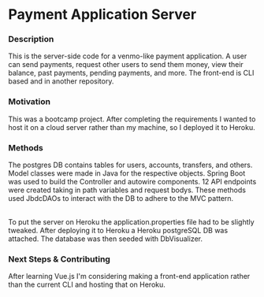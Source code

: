 # Payment Application Server


### Description
This is the server-side code for a venmo-like payment application. A user can send payments, request other users to send them money, view their balance, past payments, pending payments, and more. The front-end is CLI based and in another repository.

### Motivation
This was a bootcamp project. After completing the requirements I wanted to host it on a cloud server rather than my machine, so I deployed it to Heroku.

### Methods
The postgres DB contains tables for users, accounts, transfers, and others. Model classes were made in Java for the respective objects. Spring Boot was used to build the Controller and autowire components. 12 API endpoints were created taking in path variables and request bodys. These methods used JbdcDAOs to interact with the DB to adhere to the MVC pattern.
<br />
<br />

To put the server on Heroku the application.properties file had to be slightly tweaked. After deploying it to Heroku a Heroku postgreSQL DB was attached. The database was then seeded with DbVisualizer.

### Next Steps & Contributing

After learning Vue.js I'm considering making a front-end application rather than the current CLI and hosting that on Heroku.
